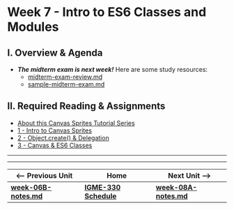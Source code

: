 # Week 7 - Intro to ES6 Classes and Modules

## I. Overview & Agenda
- ***The midterm exam is next week!*** Here are some study resources:
  - [midterm-exam-review.md](../exams/midterm-exam-review.md)
  - [sample-midterm-exam.md](../exams/sample-midterm-exam.md)

## II. Required Reading & Assignments
- [About this Canvas Sprites Tutorial Series](https://github.com/tonethar/IGME-330-Master/blob/master/notes/canvas-sprites-0.md)
- [1 - Intro to Canvas Sprites](https://github.com/tonethar/IGME-330-Master/blob/master/notes/canvas-sprites-1.md)
- [2 - Object.create() & Delegation](https://github.com/tonethar/IGME-330-Master/blob/master/notes/canvas-sprites-2.md)
- [3 - Canvas & ES6 Classes](https://github.com/tonethar/IGME-330-Master/blob/master/notes/canvas-sprites-3.md)


<hr><hr>

| <-- Previous Unit | Home | Next Unit -->
| --- | --- | --- 
| [**week-06B-notes.md**](week-06B-notes.md)     |  [**IGME-330 Schedule**](../schedule.md) | [**week-08A-notes.md**](week-08A-notes.md)
